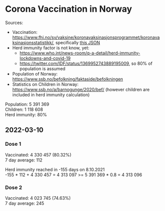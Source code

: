 # Corona Vaccination in Norway

Sources:

- Vaccination: <https://www.fhi.no/sv/vaksine/koronavaksinasjonsprogrammet/koronavaksinasjonsstatistikk/>, specifically [this JSON](https://www.fhi.no/api/chartdata/api/99119)
- Herd immunity factor is not know, yet:
  - <https://www.who.int/news-room/q-a-detail/herd-immunity-lockdowns-and-covid-19>
  - <https://twitter.com/IDF/status/1369952743889195009>, so 80% of population is assumed
- Population of Norway: <https://www.ssb.no/befolkning/faktaside/befolkningen>
- Statistics on Children in Norway: https://www.ssb.no/a/barnogunge/2020/bef/ (however children are included in herd immunity calculation)

Population: 5 391 369  
Children: 1 118 608  
Herd immunity: 80%  

## 2022-03-10

### Dose 1

Vaccinated: 4 330 457 (80.32%)  
7 day average: 112

Herd immunity reached in -155 days on 8.10.2021  
-155 * 112 + 4 330 457 = 4 313 097 >= 5 391 369 * 0.8 = 4 313 096

### Dose 2

Vaccinated: 4 023 745 (74.63%)  
7 day average: 245

